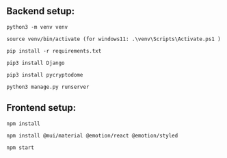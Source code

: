 ## Backend setup:

```
python3 -m venv venv

source venv/bin/activate (for windows11: .\venv\Scripts\Activate.ps1 )

pip install -r requirements.txt

pip3 install Django

pip3 install pycryptodome

python3 manage.py runserver
```

## Frontend setup:

```
npm install

npm install @mui/material @emotion/react @emotion/styled

npm start
```
